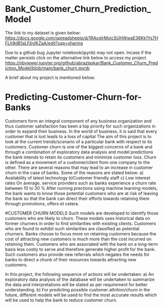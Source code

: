 # Bank_Customer_Churn_Prediction_Model
The link to my dataset is given below:
https://docs.google.com/spreadsheets/d/1RAcelrMoicSUHWwaE36Kk1Ys7HFLh9dB1aLFbylKZaA/edit?usp=sharing

Due to a github bug Jupyter notebook(ipynb) may not open. Incase if the matter persists click on the alternative link below to access my project
https://nbviewer.jupyter.org/github/abrazlaskar/Bank_Customer_Churn_Prediction_Model/blob/main/bank_churn.ipynb

A brief about my project is mentioned below:

# Predicting-Customer-Churn-for-Banks
Customers form an integral component of any business organization and thus customer satisfaction has been  a top priority for such organizations in order to expand their business.
In the world of business, it is said that every  customer that is lost leads to a loss of capital The aim of this project is to look at the current trends/scenario of a particular bank with respect to its customers. Customer churn is one of the biggest concerns of a bank and through a combination of exploratory data analysis and model predictions the bank intends to retain its customers and minimize customer loss.
Churn is defined as a movement of a customer/client from one company to the other. There are several reasons that may lead to an increase in customer churn in the case of banks. Some of the reasons are stated below: 
a) Availability of latest technology   b)Customer friendly staff c) Low interest rates
On average, service providers such as banks experience a churn rate between 10 to 30 % 
After running prections using machine learning models, the bank wants to know those potential customers who are at risk of leaving the bank so that the bank can direct their efforts towards retaining them through promotions, offers et cetera.


#CUSTOMER CHURN MODELS
Such models are developed to identify those customers who are likely to churn. These models uses historical data on former churners in order to find similarities with existing clients. Customers who are found to exhibit such similarities are classified as potential churners.
Banks choose to focus more on retaining customers because the cost of attracting new customers is much more than the cost incurred on retaining them. Customers who are associated with the bank on a long-term basis less costly to serve and therefore generate higher profit for the bank. Such customers also provide new referrals which negates the needs for banks to direct a chunk of their resources towards attracting new customers.

In this project, the following sequence of actions will be undertaken:
a) An exploratory data analysis of the database will be undertaken to summarize the data and interpretations will be stated as per requirement for better understanding.
b) For predicting possible customer attrition/churn in the future, different models will be used to find the most accurate results which will be used to help the bank to reduce customer churn.
